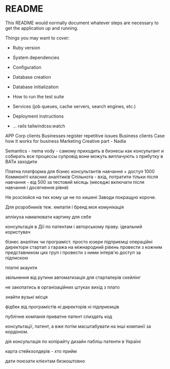 # README

This README would normally document whatever steps are necessary to get the
application up and running.

Things you may want to cover:

* Ruby version

* System dependencies

* Configuration

* Database creation

* Database initialization

* How to run the test suite

* Services (job queues, cache servers, search engines, etc.)

* Deployment instructions

* ...
rails tailwindcss:watch

APP
Corp clients
Businesses register repetitive issues
Business clients
Case how it works for business
Marketing
Creative part - Nadia

Semantics - nema vody -
самому приходить в бизнесы как консультант и собирать все процессы
супровід
вони можуть
виплачують з прибутку
в ВАТи заходити

Платна платформа для бізнес консультантів
навчання + доступ
1000
Коммюніті класних аналітиків
Спільнота - вхід, потратити тільки після навчання - від 500 за тестовий місяць
(меседжі включати після навчання і досягнення рівня)

Не розсіюйся на тих кому це не по кишені
Заводи покращую короче.

Для розробників теж.
емпатія і бренд
моя комунікація

аплікуха
намалювати картину для себе

консультація в Дії по патентам і авторському праву.
ідеальний користувач

бізнес аналітик чи програміст.
просто юзери
підприємці
операційні директори
стартап з гаража на міжнародний рівень
провести з кожним представником цих груп і провести з ними інтерв'ю
доступ за підпискою

платні акаунти

звільнення від рутини
автоматизація для стартаперів
скейлінг

не закопатись в організаційних штуках
вихід з плато

знайти вузькі місця

фідбек від програмістів
ні директорів ні підприємців

публічне компанія приватне
патент
спиздять код

консультації, патент, а вже потім масштабувати на інші компанії за кордоном.

дія консультація по копірайту
дизайн
пабліш
патенти в Україні

карта стейкхолдерів - хто прийм

дати поюзати клієнтам безкоштовно
